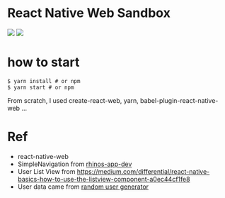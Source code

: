# React Native Web Sandbox 

![](https://i.gyazo.com/45466f3367fc4eef6a3525d31a1782d6.png)
![](https://i.gyazo.com/5aae94c7799ec08fde9bf5700fd84f18.png)

# how to start

```
$ yarn install # or npm
$ yarn start # or npm
```

From scratch, I used create-react-web, yarn, babel-plugin-react-native-web ...

# Ref

* react-native-web
* SimpleNavigation from [rhinos-app-dev](https://github.com/rhinos-app/rhinos-app-dev)
* User List View from https://medium.com/differential/react-native-basics-how-to-use-the-listview-component-a0ec44cf1fe8
* User data came from [random user generator](https://randomuser.me/)
